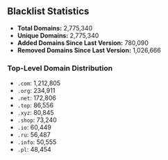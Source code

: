 ## Blacklist Statistics

- **Total Domains:** 2,775,340
- **Unique Domains:** 2,775,340
- **Added Domains Since Last Version:** 780,090
- **Removed Domains Since Last Version:** 1,026,666

### Top-Level Domain Distribution

-  `.com`: 1,212,805
-  `.org`: 234,911
-  `.net`: 172,806
-  `.top`: 86,556
-  `.xyz`: 80,845
-  `.shop`: 73,240
-  `.io`: 60,449
-  `.ru`: 56,487
-  `.info`: 50,555
-  `.pl`: 48,454
